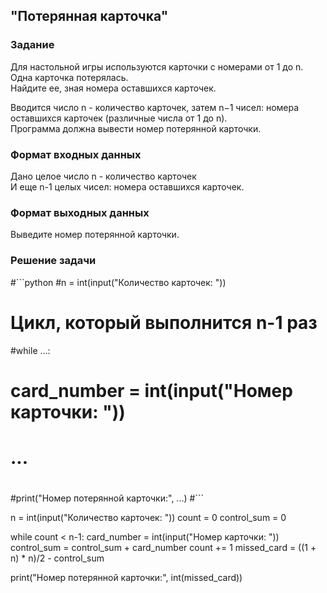 ## "Потерянная карточка"

### Задание

Для настольной игры используются карточки с номерами от 1 до n. Одна карточка потерялась. \
Найдите ее, зная номера оставшихся карточек. 

Вводится число n - количество карточек, затем n−1 чисел: номера оставшихся карточек (различные числа от 1 до n). \
Программа должна вывести номер потерянной карточки.

### Формат входных данных

Дано целое число n - количество карточек \
И еще n-1 целых чисел: номера оставшихся карточек.

### Формат выходных данных

Выведите номер потерянной карточки.

### Решение задачи

#```python
#n = int(input("Количество карточек: "))
# Цикл, который выполнится n-1 раз
#while ...:
#    card_number = int(input("Номер карточки: "))
#    ...
#
#print("Номер потерянной карточки:", ...)
#```

n = int(input("Количество карточек: "))
count = 0
control_sum = 0

while count < n-1:
    card_number = int(input("Номер карточки: "))
    control_sum = control_sum + card_number
    count += 1
missed_card = ((1 + n) * n)/2 - control_sum

print("Номер потерянной карточки:", int(missed_card))
